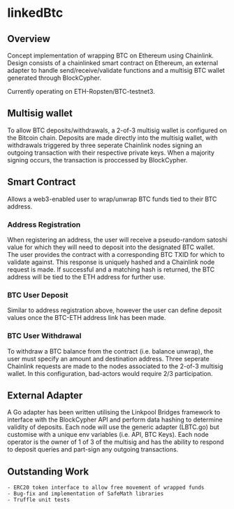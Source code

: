 # linkedBtc

## Overview
Concept implementation of wrapping BTC on Ethereum using Chainlink. Design consists of a chainlinked smart contract on Ethereum, an external adapter to handle send/receive/validate functions and a multisig BTC wallet generated through BlockCypher.

Currently operating on ETH-Ropsten/BTC-testnet3.

## Multisig wallet
To allow BTC deposits/withdrawals, a 2-of-3 multisig wallet is configured on the Bitcoin chain. Deposits are made directly into the multisig wallet, with withdrawals triggered by three seperate Chainlink nodes signing an outgoing transaction with their respective private keys. When a majority signing occurs, the transaction is proccessed by BlockCypher.

## Smart Contract
Allows a web3-enabled user to wrap/unwrap BTC funds tied to their BTC address.

### Address Registration
When registering an address, the user will receive a pseudo-random satoshi value for which they will need to deposit into the designated BTC wallet. The user provides the contract with a corresponding BTC TXID for which to validate against. This response is uniquely hashed and a Chainlink node request is made. If  successful and a matching hash is returned, the BTC address will be tied to the ETH address for further use.

### BTC User Deposit
Similar to address registration above, however the user can define deposit values once the BTC-ETH address link has been made.

### BTC User Withdrawal
To withdraw a BTC balance from the contract (i.e. balance unwrap), the user must specify an amount and destination address. Three seperate Chainlink requests are made to the nodes associated to the 2-of-3 multisig wallet. In this configuration, bad-actors would require 2/3 participation.

## External Adapter
A Go adapter has been written utilising the Linkpool Bridges framework to interface with the BlockCypher API and perform data hashing to determine validity of deposits. Each node will use the generic adapter (LBTC.go) but customise with a unique env variables (i.e. API, BTC Keys). Each node operator is the owner of 1 of 3 of the multisig and has the ability to respond to deposit queries and part-sign any outgoing transactions.

## Outstanding Work
```
- ERC20 token interface to allow free movement of wrapped funds
- Bug-fix and implementation of SafeMath libraries
- Truffle unit tests
```

